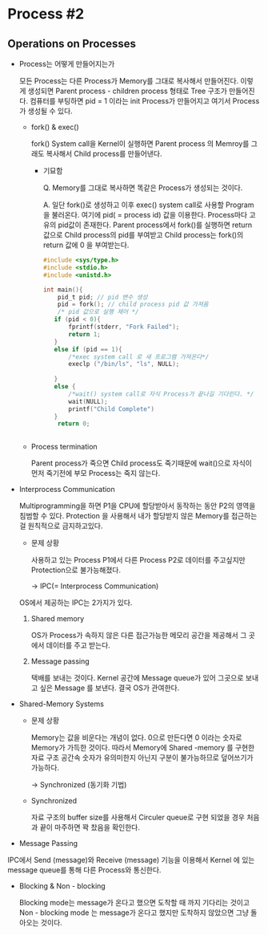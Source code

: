 # **Process #2**



## Operations on Processes 

- Process는 어떻게 만들어지는가

  모든 Process는 다른 Process가 Memory를 그대로 복사해서 만들어진다. 이렇게 생성되면 Parent process - children process 형태로 Tree 구조가 만들어진다. 컴퓨터를 부팅하면 pid = 1 이라는 init Process가 만들어지고 여기서 Process가 생성될 수 있다.  

  - fork() & exec()

    fork() System call을 Kernel이 실행하면 Parent process 의 Memroy를 그래도 복사해서 Child process를 만들어낸다.  

    - 기묘함

      Q. Memory를 그대로 복사하면 똑같은 Process가 생성되는 것이다.

      A. 일단 fork()로 생성하고 이후 exec() system call로 사용할 Program을 불러온다. 여기에 pid( = process id) 값을 이용한다.  Process마다 고유의  pid값이 존재한다. Parent process에서 fork()를 실행하면 return 값으로 Child process의 pid를 부여받고 Child process는 fork()의 return 값에 0 을 부여받는다. 

      ```c
      #include <sys/type.h>
      #include <stdio.h>
      #include <unistd.h>
      
      int main(){
          pid_t pid; // pid 변수 생성
          pid = fork(); // child process pid 값 가져옴
          /* pid 값으로 실행 제어 */
         if (pid < 0){
             fprintf(stderr, "Fork Failed");
             return 1;
         }
         else if (pid == 1){
             /*exec system call 로 새 프로그램 가져온다*/
             execlp ("/bin/ls", "ls", NULL);
             
         }
         else {
             /*wait() system call로 자식 Process가 끝나길 기다린다. */
             wait(NULL);
             printf("Child Complete")
         }
          return 0; 
       
      ```

  - Process termination 

    Parent process가 죽으면 Child process도 죽기때문에 wait()으로 자식이 먼저 죽기전에 부모 Process는 죽지 않는다.

- Interprocess Communication 

  Multiprogramming을 하면 P1을 CPU에 할당받아서 동작하는 동안 P2의 영역을 침범할 수 있다. Protection 을 사용해서 내가 할당받지 않은 Memory를 접근하는 걸 원칙적으로 금지하고있다.  

  - 문제 상황

    사용하고 있는 Process P1에서 다른 Process P2로 데이터를 주고싶지만 Protection으로 불가능해졌다. 

    -> IPC(= Interprocess Communication)

  OS에서 제공하는 IPC는 2가지가 있다. 

  1. Shared memory 

     OS가 Process가 속하지 않은 다른  접근가능한 메모리 공간을 제공해서 그 곳에서 데이터를 주고 받는다. 

  2. Message passing 

     택배를 보내는 것이다. Kernel 공간에 Message queue가 있어 그곳으로 보내고 싶은 Message 를 보낸다. 결국 OS가 관여한다. 
     
     
  
- Shared-Memory Systems 

  - 문제 상황

    Memory는 값을 비운다는 개념이 없다. 0으로 만든다면 0 이라는 숫자로 Memory가 가득한 것이다. 따라서 Memory에 Shared -memory 를 구현한 자료 구조 공간속 숫자가 유의미한지 아닌지 구분이 불가능하므로 덮어쓰기가 가능하다. 

    -> Synchronized (동기화 기법)

  - Synchronized 

    자료 구조의 buffer size를 사용해서 Circuler queue로 구현 되었을 경우 처음과 끝이 마주하면 꽉 찼음을 확인한다. 


-  Message Passing

  IPC에서 Send (message)와 Receive (message) 기능을 이용해서 Kernel 에 있는 message queue를 통해 다른 Process와 통신한다. 

  - Blocking & Non - blocking 

    Blocking mode는 message가 온다고 했으면 도착할 때 까지 기다리는 것이고 Non - blocking mode 는 message가 온다고 했지만 도착하지 않았으면 그냥 돌아오는 것이다. 

    

​    

​    

  
